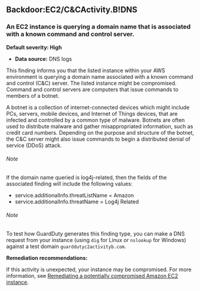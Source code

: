 Backdoor:EC2/C\&CActivity.B!DNS
-------------------------------


### An EC2 instance is querying a domain name that is associated with a known command and control server.


**Default severity: High**


 * **Data source:** DNS logs

This finding informs you that the listed instance within your AWS environment is querying a domain name associated with a known command and control (C\&C) server. The listed instance might be compromised. Command and control servers are computers that issue commands to members of a botnet. 


A botnet is a collection of internet\-connected devices which might include PCs, servers, mobile devices, and Internet of Things devices, that are infected and controlled by a common type of malware. Botnets are often used to distribute malware and gather misappropriated information, such as credit card numbers. Depending on the purpose and structure of the botnet, the C\&C server might also issue commands to begin a distributed denial of service (DDoS) attack.


###### Note

If the domain name queried is log4j\-related, then the fields of the associated finding will include the following values:

 * service.additionalInfo.threatListName \= Amazon
* service.additionalInfo.threatName \= Log4j Related

###### Note

To test how GuardDuty generates this finding type, you can make a DNS request from your instance (using `dig` for Linux or `nslookup` for Windows) against a test domain `guarddutyc2activityb.com`.


**Remediation recommendations:**


If this activity is unexpected, your instance may be compromised. For more information, see [Remediating a potentially compromised Amazon EC2 instance](https://docs.aws.amazon.com/guardduty/latest/ug/compromised-ec2.html).

